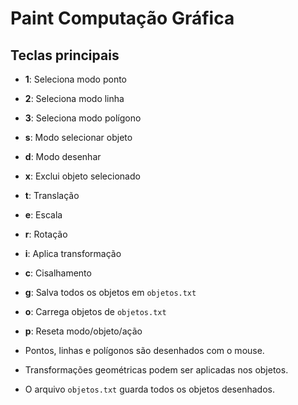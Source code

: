 # Paint Computação Gráfica




## Teclas principais 

- **1**: Seleciona modo ponto
- **2**: Seleciona modo linha
- **3**: Seleciona modo polígono
- **s**: Modo selecionar objeto
- **d**: Modo desenhar
- **x**: Exclui objeto selecionado
- **t**: Translação
- **e**: Escala
- **r**: Rotação
- **i**: Aplica transformação
- **c**: Cisalhamento
- **g**: Salva todos os objetos em `objetos.txt`
- **o**: Carrega objetos de `objetos.txt`
- **p**: Reseta modo/objeto/ação



- Pontos, linhas e polígonos são desenhados com o mouse.
- Transformações geométricas podem ser aplicadas nos objetos.
- O arquivo `objetos.txt` guarda todos os objetos desenhados.


